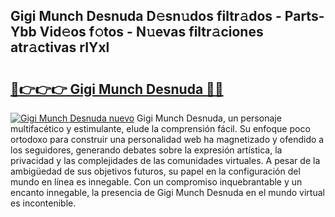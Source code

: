 ## Gigi Munch Desnuda D𝚎sn𝚞dos filtr𝚊dos - Parts-Ybb Vid𝚎os f𝚘tos - N𝚞evas filtr𝚊ciones atr𝚊ctivas rIYxl

# <h2><a href="http://mb8zfz8.tromn.icu/?c=Gigi+Munch+Desnuda">🔗👉👉👉 Gigi Munch Desnuda 🔗🔗</a></h2>

[![Gigi Munch Desnuda nuevo](https://i.imgur.com/pEAQMta.gif)](http://mb8zfz8.tromn.icu/?c=Gigi+Munch+Desnuda)
Gigi Munch Desnuda, un personaje multifacético y estimulante, elude la comprensión fácil. Su enfoque poco ortodoxo para construir una personalidad web ha magnetizado y ofendido a los seguidores, generando debates sobre la expresión artística, la privacidad y las complejidades de las comunidades virtuales. A pesar de la ambigüedad de sus objetivos futuros, su papel en la configuración del mundo en línea es innegable. Con un compromiso inquebrantable y un encanto innegable, la presencia de Gigi Munch Desnuda en el mundo virtual es incontenible.
